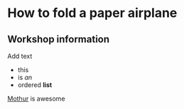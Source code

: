 # How to fold a paper airplane
## Workshop information

Add text
* this
* is *an*
* ordered **list**

[Mothur](http://mothur.org) is awesome
